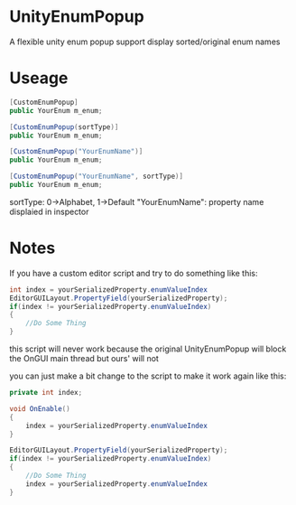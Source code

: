 # UnityEnumPopup
A flexible unity enum popup support display sorted/original enum names

# Useage
```C#
[CustomEnumPopup]
public YourEnum m_enum;

[CustomEnumPopup(sortType)]
public YourEnum m_enum;

[CustomEnumPopup("YourEnumName")]
public YourEnum m_enum;

[CustomEnumPopup("YourEnumName", sortType)]
public YourEnum m_enum;
```

sortType: 0->Alphabet, 1->Default
"YourEnumName": property name displaied in inspector

# Notes
If you have a custom editor script and try to do something like this:
```C#
int index = yourSerializedProperty.enumValueIndex
EditorGUILayout.PropertyField(yourSerializedProperty);
if(index != yourSerializedProperty.enumValueIndex)
{
	//Do Some Thing
}
```
this script will never work because the original UnityEnumPopup will block the OnGUI main thread but ours' will not

you can just make a bit change to the script to make it work again like this:
```C#
private int index;

void OnEnable()
{
	index = yourSerializedProperty.enumValueIndex
}

EditorGUILayout.PropertyField(yourSerializedProperty);
if(index != yourSerializedProperty.enumValueIndex)
{
	//Do Some Thing
	index = yourSerializedProperty.enumValueIndex
}
```
